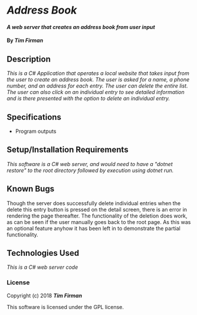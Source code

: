 # _Address Book_

#### _A web server that creates an address book from user input_

#### By _**Tim Firman**_

## Description

_This is a C# Application that operates a local website that takes input from the user to create an address book.  The user is asked for a name, a phone number, and an address for each entry.  The user can delete the entire list.  The user can also click on an individual entry to see detailed information and is there presented with the option to delete an individual entry._

## Specifications

* Program outputs

## Setup/Installation Requirements

_This software is a C# web server, and would need to have a "dotnet restore" to the root directory followed by execution using dotnet run._

## Known Bugs

Though the server does successfully delete individual entries when the delete this entry button is pressed on the detail screen, there is an error in rendering the page thereafter.  The functionality of the deletion does work, as can be seen if the user manually goes back to the root page.  As this was an optional feature anyhow it has been left in to demonstrate the partial functionality.

## Technologies Used

_This is a C# web server code_

### License

Copyright (c) 2018 **_Tim Firman_**

This software is licensed under the GPL license.

